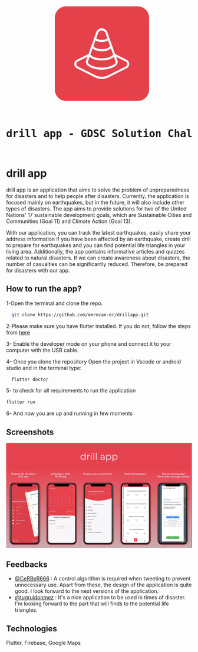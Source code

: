 <pre>
<p align="center">
  <img src="https://raw.githubusercontent.com/emrecan-er/drillapp/main/screenshots/sized.png?token=GHSAT0AAAAAAB4UABUU2LBUSU2ZD522EKVYZBC47YQ" />
</p>
<h1>drill app - GDSC Solution Challenge 2023 </h1>
</pre>



  
# drill app

drill app is an application that aims to solve the problem of unpreparedness for disasters and to help people after disasters. Currently, the application is focused mainly on earthquakes, but in the future, it will also include other types of disasters. The app aims to provide solutions for two of the United Nations' 17 sustainable development goals, which are Sustainable Cities and Communities (Goal 11) and Climate Action (Goal 13).

With our application, you can track the latest earthquakes, easily share your address information if you have been affected by an earthquake, create drill to prepare for earthquakes and you can find potential life triangles in your living area. Additionally, the app contains informative articles and quizzes related to natural disasters. If we can create awareness about disasters, the number of casualties can be significantly reduced. Therefore, be prepared for disasters with our app.


## How to run the app?


1-Open the terminal and clone the repo.

```bash
  git clone https://github.com/emrecan-er/drillapp.git
```

2-Please make sure you have flutter installed. If you do not, follow the steps from [here](https://docs.flutter.dev/get-started/install)

3- Enable the developer mode on your phone and connect it to your computer with the USB cable.

4- Once you clone the repository Open the project in Vscode or android studio and in the terminal type:

```bash
  flutter doctor
```
5- to check for all requirements to run the application

```bash
flutter run
```
6- And now you are up and running in few moments



  
## Screenshots

![Uygulama Ekran Görüntüsü](https://raw.githubusercontent.com/emrecan-er/drillapp/main/screenshots/Adsız.png?token=GHSAT0AAAAAAB4UABUUMQ2BTX4SYTHOIKDSZBC47WQ)

  
## Feedbacks

- [@CeRBeR666](https://github.com/CeRBeR666) : A control algorithm is required when tweeting to prevent unnecessary use. Apart from these, the design of the application is quite good. I look forward to the next versions of the application.
- [@tugruldonmez](https://github.com/tugruldonmez) : It's a nice application to be used in times of disaster. I'm looking forward to the part that will finds to the potential life triangles.

  
## Technologies

Flutter,
Firebase,
Google Maps

